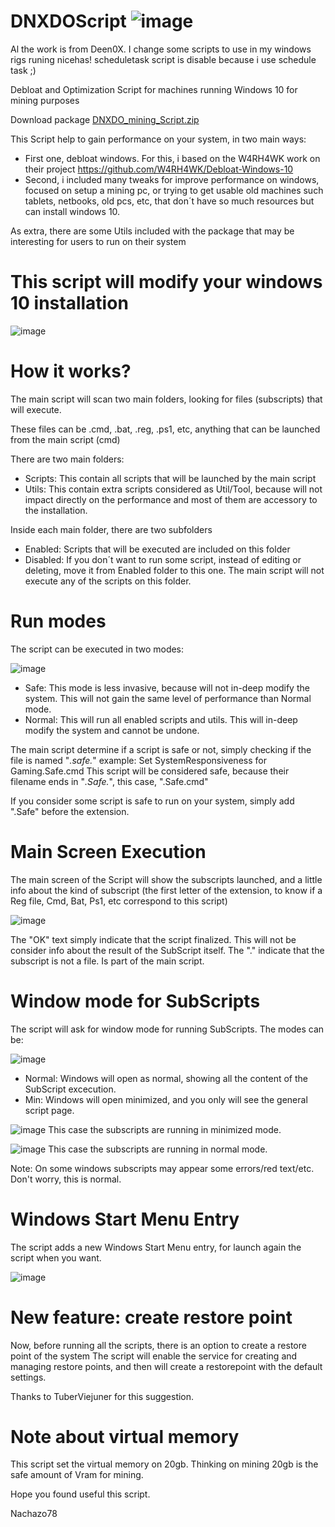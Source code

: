 # DNXDOScript ![image](https://user-images.githubusercontent.com/3720302/138952395-1b97a5be-0f24-4228-be5e-b8d8b80d37a7.png)

Al the work is from Deen0X. I change some scripts to use in my windows rigs runing nicehas! scheduletask script is disable because i use schedule task ;)

Debloat and Optimization Script for machines running Windows 10 for mining purposes

Download package
[DNXDO_mining_Script.zip](https://github.com/nachazo78/DNXDOScript/raw/main/DNXDOS_Mining_Script.zip)

This Script help to gain performance on your system, in two main ways:
- First one, debloat windows. For this, i based on the W4RH4WK work on their project
https://github.com/W4RH4WK/Debloat-Windows-10
- Second, i included many tweaks for improve performance on windows, focused on setup a mining pc, or trying to get usable old machines such tablets, netbooks, old pcs, etc, that don´t have so much resources but can install windows 10.

As extra, there are some Utils included with the package that may be interesting for users to run on their system

# This script will modify your windows 10 installation

![image](https://user-images.githubusercontent.com/3720302/138956331-15ae85fe-4dcc-421d-8e2d-dbe241e0f224.png)


# How it works?

The main script will scan two main folders,  looking for files (subscripts) that will execute.

These files can be .cmd, .bat, .reg, .ps1, etc, anything that can be launched from the main script (cmd)

There are two main folders:
- Scripts: This contain all scripts that will be launched by the main script
- Utils: This contain extra scripts considered as Util/Tool, because will not impact directly on the performance and most of them are accessory to the installation.

Inside each main folder, there are two subfolders
- Enabled: Scripts that will be executed are included on this folder
- Disabled: If you don´t want to run some script, instead of editing or deleting, move it from Enabled folder to this one. The main script will not execute any of the scripts on this folder.

# Run modes

The script can be executed in two modes:

![image](https://user-images.githubusercontent.com/3720302/138956430-5aba8351-254b-40a2-b8c7-5509316d1fd0.png)

- Safe: This mode is less invasive, because will not in-deep modify the system. This will not gain the same level of performance than Normal mode.
- Normal: This will run all enabled scripts and utils. This will in-deep modify the system and cannot be undone.

The main script determine if a script is safe or not, simply checking if the file is named "*.safe.*"
example:
Set SystemResponsiveness for Gaming.Safe.cmd
This script will be considered safe, because their filename ends in "*.Safe.*", this case, ".Safe.cmd"

If you consider some script is safe to run on your system, simply add ".Safe" before the extension.

# Main Screen Execution

The main screen of the Script will show the subscripts launched, and a little info about the kind of subscript (the first letter of the extension, to know if a Reg file, Cmd, Bat, Ps1, etc correspond to this script)

![image](https://user-images.githubusercontent.com/3720302/138957308-d7f77f5d-b6b5-4ed6-be6d-03c4eda83144.png)

The "OK" text simply indicate that the script finalized. This will not be consider info about the result of the SubScript itself.
The "." indicate that the subscript is not a file. Is part of the main script.

# Window mode for SubScripts

The script will ask for window mode for running SubScripts.
The modes can be:

![image](https://user-images.githubusercontent.com/3720302/138958109-5521e651-1c22-4c76-908b-9a9fc74ead75.png)

- Normal: Windows will open as normal, showing all the content of the SubScript excecution.
- Min: Windows will open minimized, and you only will see the general script page.

![image](https://user-images.githubusercontent.com/3720302/138957577-af8dfe5c-4b87-4851-9756-24a83d0997d1.png)
This case the subscripts are running in minimized mode.

![image](https://user-images.githubusercontent.com/3720302/138958783-18310202-6516-4f98-9f8d-04f97e2942de.png)
This case the subscripts are running in normal mode.

Note: On some windows subscripts may appear some errors/red text/etc. Don't worry, this is normal.

# Windows Start Menu Entry

The script adds a new Windows Start Menu entry, for launch again the script when you want.

![image](https://user-images.githubusercontent.com/3720302/138959091-751cf1b2-fa9d-4dba-b6b9-1681313820f4.png)

# New feature: create restore point

Now, before running all the scripts, there is an option to create a restore point of the system
The script will enable the service for creating and managing restore points, and then will create a restorepoint with the default settings.

Thanks to TuberViejuner for this suggestion.

# Note about virtual memory

This script set the virtual memory on 20gb.
Thinking on mining 20gb is the safe amount of Vram for mining.


Hope you found useful this script.

Nachazo78
